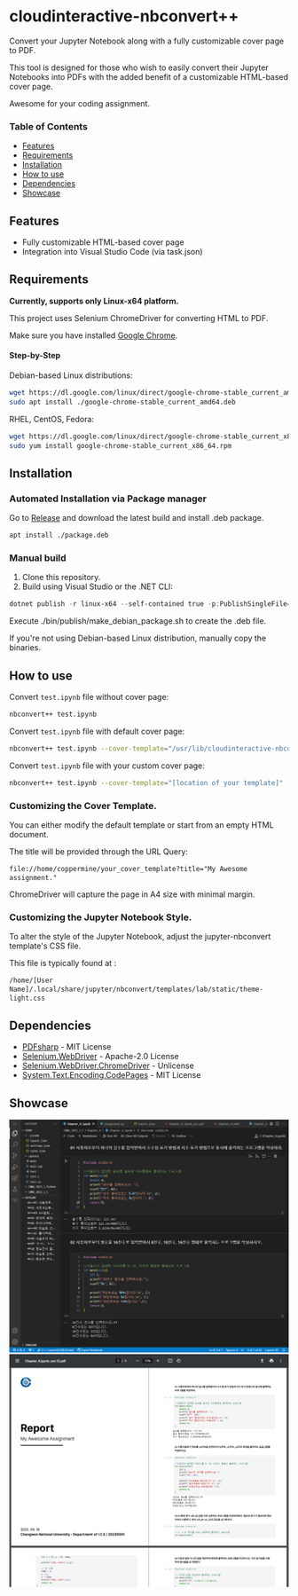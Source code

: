 # cloudinteractive-nbconvert++

Convert your Jupyter Notebook along with a fully customizable cover page to PDF.

This tool is designed for those who wish to easily convert their Jupyter Notebooks into PDFs with the added benefit of a customizable HTML-based cover page.

Awesome for your coding assignment.

### Table of Contents
* [Features](#features)
* [Requirements](#requirements)
* [Installation](#installation)
* [How to use](#how-to-use)
* [Dependencies](#dependencies)
* [Showcase](#showcase)




## Features
* Fully customizable HTML-based cover page
* Integration into Visual Studio Code (via task.json)

## Requirements
**Currently, supports only Linux-x64 platform.**

This project uses Selenium ChromeDriver for converting HTML to PDF.

Make sure you have installed [Google Chrome](https://www.google.com/chrome/).

#### Step-by-Step
Debian-based Linux distributions:

```bash
wget https://dl.google.com/linux/direct/google-chrome-stable_current_amd64.deb
sudo apt install ./google-chrome-stable_current_amd64.deb
```

RHEL, CentOS, Fedora:
```bash
wget https://dl.google.com/linux/direct/google-chrome-stable_current_x86_64.rpm
sudo yum install google-chrome-stable_current_x86_64.rpm
```

## Installation

### Automated Installation via Package manager
Go to [Release](https://github.com/Coppermine-SP/cloudinteractive-nbconvert/releases/) and download the latest build and install .deb package.

```bash
apt install ./package.deb
```

### Manual build
1. Clone this repository.
2. Build using Visual Studio or the .NET CLI:
```powershell
dotnet publish -r linux-x64 --self-contained true -p:PublishSingleFile=true
```

Execute ./bin/publish/make_debian_package.sh to create the .deb file.

If you're not using Debian-based Linux distribution, manually copy the binaries.

## How to use
Convert ```test.ipynb``` file without cover page:
```bash
nbconvert++ test.ipynb
```

Convert ```test.ipynb``` file with default cover page:
```bash
nbconvert++ test.ipynb --cover-template="/usr/lib/cloudinteractive-nbconbvert/default.html" --title="My Awesome assignment."
```

Convert ```test.ipynb``` file with your custom cover page:
```bash
nbconvert++ test.ipynb --cover-template="[location of your template]" --title="My Awesome assignment."
```
### Customizing the Cover Template.
You can either modify the default template or start from an empty HTML document. 


The title will be provided through the URL Query:
```
file://home/coppermine/your_cover_template?title="My Awesome assignment."
```
ChromeDriver will capture the page in A4 size with minimal margin.

### Customizing the Jupyter Notebook Style.
To alter the style of the Jupyter Notebook, adjust the jupyter-nbconvert template's CSS file.


This file is typically found at :
```
/home/[User Name]/.local/share/jupyter/nbconvert/templates/lab/static/theme-light.css
```

## Dependencies
* [PDFsharp](https://www.nuget.org/packages/PDFsharp/1.50.5147/) - MIT License
* [Selenium.WebDriver](https://www.nuget.org/packages/Selenium.WebDriver/4.12.4/) - Apache-2.0 License
* [Selenium.WebDriver.ChromeDriver](https://www.nuget.org/packages/Selenium.WebDriver.ChromeDriver/117.0.5938.6200/) - Unlicense
* [System.Text.Encoding.CodePages](https://www.nuget.org/packages/System.Text.Encoding.CodePages/7.0.0/) - MIT License
  
## Showcase 
 <img src="/images/code_sample.png">

 
 <img src="/images/pdf_sample.png">

